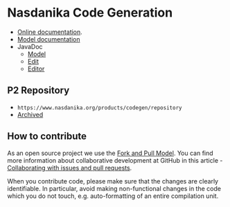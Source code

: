 # Nasdanika Code Generation

* [Online documentation](https://github.com/Nasdanika/codegen/blob/master/org.nasdanika.codegen.editor/doc/codegen.md).
* [Model documentation](modeldoc/index.html)
* JavaDoc
  * [Model](apidocs/model)
  * [Edit](apidocs/edit)
  * [Editor](apidocs/editor)  

## P2 Repository

* ``https://www.nasdanika.org/products/codegen/repository``
* [Archived](https://www.nasdanika.org/products/codegen/org.nasdanika.codegen.repository-0.1.0-SNAPSHOT.zip)

## How to contribute

As an open source project we use the [Fork and Pull Model](https://help.github.com/articles/about-collaborative-development-models/).
You can find more information about collaborative development at GitHub in this article - [Collaborating with issues and pull requests](https://help.github.com/categories/collaborating-with-issues-and-pull-requests).

When you contribute code, please make sure that the changes are clearly identifiable. In particular, avoid making non-functional changes in the code which you do not touch, 
e.g. auto-formatting of an entire compilation unit. 

